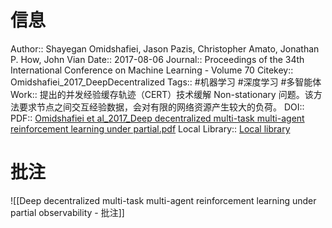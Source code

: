 # 信息
Author:: Shayegan Omidshafiei, Jason Pazis, Christopher Amato, Jonathan P. How, John Vian
Date:: 2017-08-06
Journal:: Proceedings of the 34th International Conference on Machine Learning - Volume 70
Citekey:: Omidshafiei_2017_DeepDecentralized
Tags:: #机器学习 #深度学习 #多智能体 
Work:: 提出的并发经验缓存轨迹（CERT）技术缓解 Non-stationary 问题。该方法要求节点之间交互经验数据，会对有限的网络资源产生较大的负荷。
DOI:: PDF:: [Omidshafiei et al_2017_Deep decentralized multi-task multi-agent reinforcement learning under partial.pdf](zotero://open-pdf/library/items/6PW75HWV)
Local Library:: [Local library](zotero://select/items/1_2C4VNMF7)

# 批注
![[Deep decentralized multi-task multi-agent reinforcement learning under partial observability - 批注]]